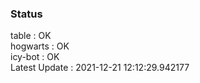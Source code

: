 ### Status


table : OK  
hogwarts : OK  
icy-bot : OK  
Latest Update : 2021-12-21 12:12:29.942177
